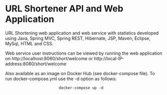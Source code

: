#   URL Shortener API and Web Application

URL Shortening web application and web service with statistics developed using Java, Spring MVC, Spring REST, Hibernate, JSP, Maven, Eclipse, MySql, HTML and CSS. 

Web service user instructions can be viewed by running the web application on http://localhost:8080/short/welcome or http://local-IP-address:8080/short/welcome 

Also available as an image on Docker Hub (see docker-compose file). To run docker-compose.yml use the -d option as follows:

                            docker-compose up -d 

